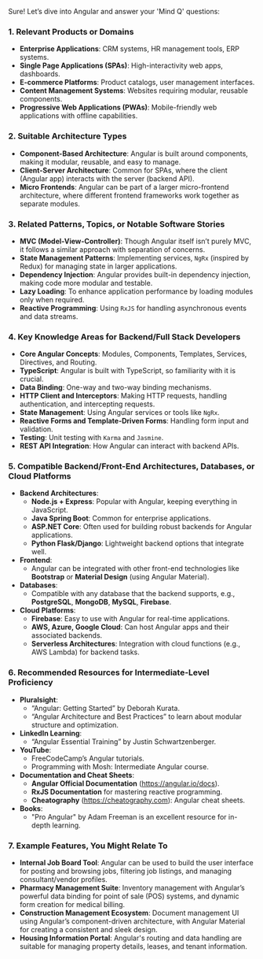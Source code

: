 Sure! Let’s dive into Angular and answer your 'Mind Q' questions:

### 1. **Relevant Products or Domains**
   - **Enterprise Applications**: CRM systems, HR management tools, ERP systems.
   - **Single Page Applications (SPAs)**: High-interactivity web apps, dashboards.
   - **E-commerce Platforms**: Product catalogs, user management interfaces.
   - **Content Management Systems**: Websites requiring modular, reusable components.
   - **Progressive Web Applications (PWAs)**: Mobile-friendly web applications with offline capabilities.

### 2. **Suitable Architecture Types**
   - **Component-Based Architecture**: Angular is built around components, making it modular, reusable, and easy to manage.
   - **Client-Server Architecture**: Common for SPAs, where the client (Angular app) interacts with the server (backend API).
   - **Micro Frontends**: Angular can be part of a larger micro-frontend architecture, where different frontend frameworks work together as separate modules.

### 3. **Related Patterns, Topics, or Notable Software Stories**
   - **MVC (Model-View-Controller)**: Though Angular itself isn’t purely MVC, it follows a similar approach with separation of concerns.
   - **State Management Patterns**: Implementing services, `NgRx` (inspired by Redux) for managing state in larger applications.
   - **Dependency Injection**: Angular provides built-in dependency injection, making code more modular and testable.
   - **Lazy Loading**: To enhance application performance by loading modules only when required.
   - **Reactive Programming**: Using `RxJS` for handling asynchronous events and data streams.

### 4. **Key Knowledge Areas for Backend/Full Stack Developers**
   - **Core Angular Concepts**: Modules, Components, Templates, Services, Directives, and Routing.
   - **TypeScript**: Angular is built with TypeScript, so familiarity with it is crucial.
   - **Data Binding**: One-way and two-way binding mechanisms.
   - **HTTP Client and Interceptors**: Making HTTP requests, handling authentication, and intercepting requests.
   - **State Management**: Using Angular services or tools like `NgRx`.
   - **Reactive Forms and Template-Driven Forms**: Handling form input and validation.
   - **Testing**: Unit testing with `Karma` and `Jasmine`.
   - **REST API Integration**: How Angular can interact with backend APIs.

### 5. **Compatible Backend/Front-End Architectures, Databases, or Cloud Platforms**
   - **Backend Architectures**:
     - **Node.js + Express**: Popular with Angular, keeping everything in JavaScript.
     - **Java Spring Boot**: Common for enterprise applications.
     - **ASP.NET Core**: Often used for building robust backends for Angular applications.
     - **Python Flask/Django**: Lightweight backend options that integrate well.
   - **Frontend**:
     - Angular can be integrated with other front-end technologies like **Bootstrap** or **Material Design** (using Angular Material).
   - **Databases**:
     - Compatible with any database that the backend supports, e.g., **PostgreSQL**, **MongoDB**, **MySQL**, **Firebase**.
   - **Cloud Platforms**:
     - **Firebase**: Easy to use with Angular for real-time applications.
     - **AWS, Azure, Google Cloud**: Can host Angular apps and their associated backends.
     - **Serverless Architectures**: Integration with cloud functions (e.g., AWS Lambda) for backend tasks.

### 6. **Recommended Resources for Intermediate-Level Proficiency**
   - **Pluralsight**:
     - “Angular: Getting Started” by Deborah Kurata.
     - “Angular Architecture and Best Practices” to learn about modular structure and optimization.
   - **LinkedIn Learning**:
     - “Angular Essential Training” by Justin Schwartzenberger.
   - **YouTube**:
     - FreeCodeCamp’s Angular tutorials.
     - Programming with Mosh: Intermediate Angular course.
   - **Documentation and Cheat Sheets**:
     - **Angular Official Documentation** (https://angular.io/docs).
     - **RxJS Documentation** for mastering reactive programming.
     - **Cheatography** (https://cheatography.com): Angular cheat sheets.
   - **Books**:
     - "Pro Angular" by Adam Freeman is an excellent resource for in-depth learning.

### 7. **Example Features, You Might Relate To**
   - **Internal Job Board Tool**: Angular can be used to build the user interface for posting and browsing jobs, filtering job listings, and managing consultant/vendor profiles.
   - **Pharmacy Management Suite**: Inventory management with Angular’s powerful data binding for point of sale (POS) systems, and dynamic form creation for medical billing.
   - **Construction Management Ecosystem**: Document management UI using Angular’s component-driven architecture, with Angular Material for creating a consistent and sleek design.
   - **Housing Information Portal**: Angular's routing and data handling are suitable for managing property details, leases, and tenant information.